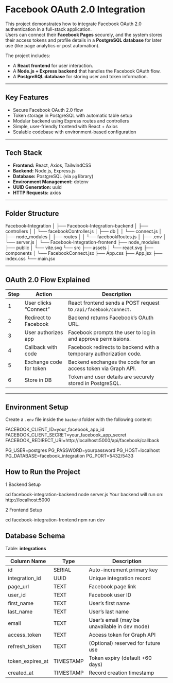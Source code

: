 # Facebook OAuth 2.0 Integration

This project demonstrates how to integrate Facebook OAuth 2.0 authentication in a full-stack application.  
Users can connect their **Facebook Pages** securely, and the system stores their access tokens and profile details in a **PostgreSQL database** for later use (like page analytics or post automation).

The project includes:

- A **React frontend** for user interaction.
- A **Node.js + Express backend** that handles the Facebook OAuth flow.
- A **PostgreSQL database** for storing user and token information.

---

## Key Features

- Secure Facebook OAuth 2.0 flow  
- Token storage in PostgreSQL with automatic table setup  
- Modular backend using Express routes and controllers  
- Simple, user-friendly frontend with React + Axios  
- Scalable codebase with environment-based configuration  

---

## Tech Stack

- **Frontend:** React, Axios, TailwindCSS  
- **Backend:** Node.js, Express.js  
- **Database:** PostgreSQL (via `pg` library)  
- **Environment Management:** dotenv  
- **UUID Generation:** uuid  
- **HTTP Requests:** axios  

---

## Folder Structure

Facebook-Integration
│
├── Facebook-Integration-backend
│ ├── controllers
│ │ └── facebookController.js
│ ├── db
│ │ └── connect.js
│ ├── node_modules
│ ├── routes
│ │ └── facebookRoutes.js
│ ├── .env
│ └── server.js
│
└── Facebook-Integration-frontend
├── node_modules
├── public
│ └── vite.svg
└── src
├── assets
│ └── react.svg
├── components
│ └── FacebookConnect.jsx
├── App.css
├── App.jsx
├── index.css
└── main.jsx

---

## OAuth 2.0 Flow Explained

| Step | Action                  | Description                                                                 |
|------|------------------------|-----------------------------------------------------------------------------|
| 1    | User clicks “Connect”   | React frontend sends a POST request to `/api/facebook/connect`.             |
| 2    | Redirect to Facebook    | Backend returns Facebook’s OAuth URL.                                       |
| 3    | User authorizes app     | Facebook prompts the user to log in and approve permissions.               |
| 4    | Callback with code      | Facebook redirects to backend with a temporary authorization code.         |
| 5    | Exchange code for token | Backend exchanges the code for an access token via Graph API.               |
| 6    | Store in DB             | Token and user details are securely stored in PostgreSQL.                  |

---

## Environment Setup

Create a `.env` file inside the `backend` folder with the following content:

FACEBOOK_CLIENT_ID=your_facebook_app_id
FACEBOOK_CLIENT_SECRET=your_facebook_app_secret
FACEBOOK_REDIRECT_URI=http://localhost:5000/api/facebook/callback

PG_USER=postgres
PG_PASSWORD=yourpassword
PG_HOST=localhost
PG_DATABASE=facebook_integration
PG_PORT=5432/5433

## How to Run the Project

1️ Backend Setup

cd facebook-integration-backend
node server.js
Your backend will run on: http://localhost:5000

2️ Frontend Setup


cd facebook-integration-frontend
npm run dev

## Database Schema

Table: **integrations**

| Column Name       | Type       | Description                                   |
|------------------|-----------|-----------------------------------------------|
| id               | SERIAL     | Auto-increment primary key                    |
| integration_id   | UUID       | Unique integration record                     |
| page_url         | TEXT       | Facebook page link                            |
| user_id          | TEXT       | Facebook user ID                              |
| first_name       | TEXT       | User’s first name                             |
| last_name        | TEXT       | User’s last name                              |
| email            | TEXT       | User’s email (may be unavailable in dev mode)|
| access_token     | TEXT       | Access token for Graph API                    |
| refresh_token    | TEXT       | (Optional) reserved for future use           |
| token_expires_at | TIMESTAMP  | Token expiry (default +60 days)              |
| created_at       | TIMESTAMP  | Record creation timestamp                     |

